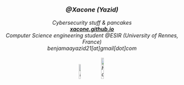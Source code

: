 <div align="center"><i>
<h3> @Xacone (Yazid) </h3>
Cybersecurity stuff & pancakes <br>
<b><a href="https://xacone.github.io">xacone.github.io</a></b><br>
Computer Science engineering student @ESIR   (University of Rennes, France)<br>
benjamaayazid21[at]gmail[dot]com <br><br>
<a href="https://www.linkedin.com/in/yazid-benjamaa/" target="_blank"><img src="https://img.shields.io/badge/LinkedIn-%230077B5.svg?&style=flat-square&logo=linkedin&logoColor=white" alt="LinkedIn" width="10%"></a>
<a href="https://app.hackthebox.com/users/1400723"><img src="https://img.shields.io/badge/-HackTheBox-%239FEF00?style=for-the-badge&logo=hackthebox&logoColor=white" alt="HackTheBox" width="12%"></a>
<br></div>
</i>
